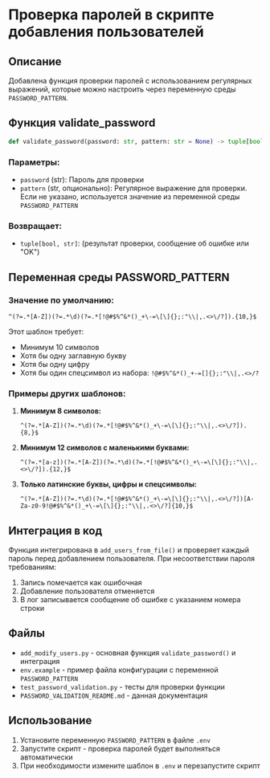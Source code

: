 # Проверка паролей в скрипте добавления пользователей

## Описание

Добавлена функция проверки паролей с использованием регулярных выражений, которые можно настроить через переменную среды `PASSWORD_PATTERN`.

## Функция validate_password

```python
def validate_password(password: str, pattern: str = None) -> tuple[bool, str]:
```

### Параметры:
- `password` (str): Пароль для проверки
- `pattern` (str, опционально): Регулярное выражение для проверки. Если не указано, используется значение из переменной среды `PASSWORD_PATTERN`

### Возвращает:
- `tuple[bool, str]`: (результат проверки, сообщение об ошибке или "OK")

## Переменная среды PASSWORD_PATTERN

### Значение по умолчанию:
```
^(?=.*[A-Z])(?=.*\d)(?=.*[!@#$%^&*()_+\-=\[\]{};:"\\|,.<>\/?]).{10,}$
```

Этот шаблон требует:
- Минимум 10 символов
- Хотя бы одну заглавную букву
- Хотя бы одну цифру  
- Хотя бы один спецсимвол из набора: `!@#$%^&*()_+-=[]{};:"\\|,.<>/?`

### Примеры других шаблонов:

1. **Минимум 8 символов:**
   ```
   ^(?=.*[A-Z])(?=.*\d)(?=.*[!@#$%^&*()_+\-=\[\]{};:"\\|,.<>\/?]).{8,}$
   ```

2. **Минимум 12 символов с маленькими буквами:**
   ```
   ^(?=.*[a-z])(?=.*[A-Z])(?=.*\d)(?=.*[!@#$%^&*()_+\-=\[\]{};:"\\|,.<>\/?]).{12,}$
   ```

3. **Только латинские буквы, цифры и спецсимволы:**
   ```
   ^(?=.*[A-Z])(?=.*\d)(?=.*[!@#$%^&*()_+\-=\[\]{};:"\\|,.<>\/?])[A-Za-z0-9!@#$%^&*()_+\-=\[\]{};:"\\|,.<>\/?]{10,}$
   ```

## Интеграция в код

Функция интегрирована в `add_users_from_file()` и проверяет каждый пароль перед добавлением пользователя. При несоответствии пароля требованиям:

1. Запись помечается как ошибочная
2. Добавление пользователя отменяется
3. В лог записывается сообщение об ошибке с указанием номера строки

## Файлы

- `add_modify_users.py` - основная функция `validate_password()` и интеграция
- `env.example` - пример файла конфигурации с переменной `PASSWORD_PATTERN`
- `test_password_validation.py` - тесты для проверки функции
- `PASSWORD_VALIDATION_README.md` - данная документация

## Использование

1. Установите переменную `PASSWORD_PATTERN` в файле `.env`
2. Запустите скрипт - проверка паролей будет выполняться автоматически
3. При необходимости измените шаблон в `.env` и перезапустите скрипт
